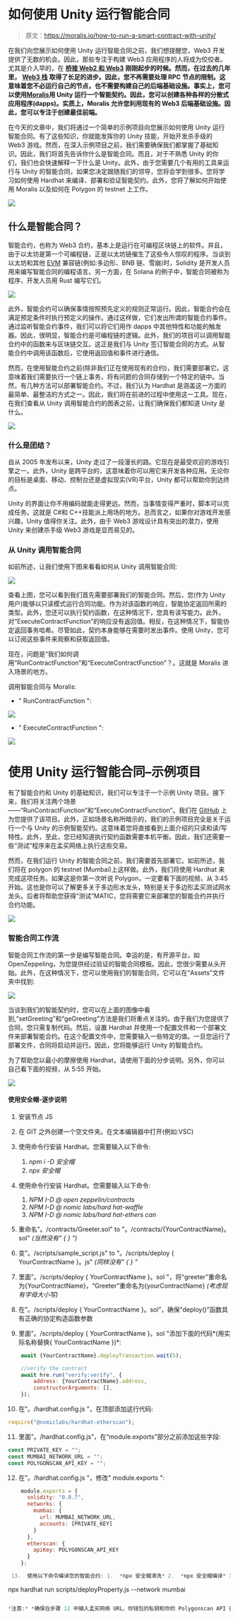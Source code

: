 # 如何使用 Unity 运行智能合同

> 原文：<https://moralis.io/how-to-run-a-smart-contract-with-unity/>

在我们向您展示如何使用 Unity 运行智能合同之前，我们想提醒您，Web3 开发提供了无数的机会。因此，那些专注于构建 Web3 应用程序的人将成为佼佼者。尤其是介入早的，在 [**桥接 Web2 和 Web3**](https://moralis.io/web2-to-web3-bridging-web2-and-web3/) **刚刚起步的时候。然而，在过去的几年里，** [**Web3 栈**](https://moralis.io/web3-stack-the-full-guide-to-web3-development/) **取得了长足的进步。因此，您不再需要处理 RPC 节点的限制。这意味着您不必运行自己的节点，也不需要构建自己的后端基础设施。事实上，您可以使用**[**Moralis**](https://moralis.io/)**用 Unity 运行一个智能契约。因此，您可以创建各种各样的分散式应用程序(dapps)。实质上，Moralis 允许您利用现有的 Web3 后端基础设施。因此，您可以专注于创建最佳前端。**

在今天的文章中，我们将通过一个简单的示例项目向您展示如何使用 Unity 运行智能合同。有了这些知识，你就能发挥你的 Unity 技能，开始开发杀手级的 Web3 游戏。然而，在深入示例项目之前，我们需要确保我们都掌握了基础知识。因此，我们将首先告诉你什么是智能合同。而且，对于不熟悉 Unity 的你们，我们也会快速解释一下什么是 Unity。此外，由于您需要几个有用的工具来运行与 Unity 的智能合同，如果您决定跟随我们的领导，您将会学到很多。您将学习如何使用 Hardhat 来编译、部署和验证智能契约。此外，您将了解如何开始使用 Moralis 以及如何在 Polygon 的 testnet 上工作。

![](img/c02f62d5977a172915b7085806e12128.png)

## 什么是智能合同？

智能合约，也称为 Web3 合约，基本上是运行在可编程区块链上的软件。并且，由于以太坊是第一个可编程链，正是以太坊链催生了这些令人惊叹的程序。当谈到以太坊和其他 [EVM](https://moralis.io/evm-explained-what-is-ethereum-virtual-machine/) 兼容链(例如:多边形、BNB 链、雪崩)时，Solidity 是开发人员用来编写智能合同的编程语言。另一方面，在 Solana 的例子中，智能合同被称为程序，开发人员用 Rust 编写它们。

![](img/da73cb42ecd0771f7f12cee8aaa62835.png)

此外，智能合约可以确保事情按照预先定义的规则正常运行。因此，智能合约会在满足预定条件时执行预定义的操作。通过这样做，它们发出所谓的智能合约事件。通过监听智能合约事件，我们可以将它们用作 dapps 中其他特性和功能的触发器。因此，很明显，智能合约是可编程链的逻辑。此外，我们的项目可以调用智能合约中的函数来与区块链交互。这正是我们与 Unity 签订智能合同的方式。从智能合约中调用该函数后，它使用返回值和事件进行通信。

然而，在使用智能合约之前(除非我们正在使用现有的合约)，我们需要部署它。这意味着我们需要执行一个链上事务，将有问题的合同存储到一个特定的链中。当然，有几种方法可以部署智能合约。不过，我们认为 Hardhat 是涵盖这一方面的最简单、最整洁的方式之一。因此，我们将在前进的过程中使用这一工具。现在，在我们查看从 Unity 调用智能合约的图表之前，让我们确保我们都知道 Unity 是什么。

![](img/db8bbf1fcab9e3af1d4ae6a723da1b0f.png)

### 什么是团结？

自从 2005 年发布以来，Unity 走过了一段漫长的路。它现在是最受欢迎的游戏引擎之一。此外，Unity 是跨平台的，这意味着你可以用它来开发各种应用。无论你的目标是桌面、移动、控制台还是虚拟现实(VR)平台，Unity 都可以帮助你到达终点。

Unity 的界面让你不用编码就能走得更远。然而，当事情变得严重时，脚本可以完成任务。这就是 C#和 C++技能派上用场的地方。总而言之，如果你对游戏开发感兴趣，Unity 值得你关注。此外，由于 Web3 游戏设计具有突出的潜力，使用 Unity 来创建杀手级 Web3 游戏是显而易见的。

### 从 Unity 调用智能合同

如前所述，让我们使用下图来看看如何从 Unity 调用智能合同:

![](img/1e890b4a3751d7bf531f488526efa894.png)

查看上图，您可以看到我们首先需要部署我们的智能合同。然后，您(作为 Unity 用户)能够以只读模式运行合同功能。作为对该函数的响应，智能协定返回所需的类型。此外，您还可以执行契约函数，在这种情况下，您具有读写能力。此外，对“ExecuteContractFunction”的响应没有返回值。相反，在这种情况下，智能协定返回事务哈希。尽管如此，契约本身能够在需要时发出事件。使用 Unity，您可以订阅这些事件来观察和获取返回值。

现在，问题是“我们如何调用“RunContractFunction”和“ExecuteContractFunction”？。这就是 Moralis 进入场景的地方。

调用智能合同与 Moralis:

*   " RunContractFunction ":

![](img/0dcf4d02ddc24320b0af939f25491b34.png)

*   " ExecuteContractFunction ":

![](img/bdb75e2d07171ab9bf68cd91cff40a59.png)

# 使用 Unity 运行智能合同–示例项目

有了智能合约和 Unity 的基础知识，我们可以专注于一个示例 Unity 项目。接下来，我们将关注两个场景——“RunContractFunction”和“ExecuteContractFunction”。我们在 [GitHub](https://github.com/MoralisWeb3/web3-unity-sdk-examples) 上为您提供了该项目。此外，正如场景名称所暗示的，我们的示例项目完全是关于运行一个与 Unity 的示例智能契约。这意味着您将直接看到上面介绍的只读和读/写特性。此外，至此，您已经知道执行契约函数需要本机平衡。因此，我们还需要一些“测试”程序来在孟买网络上执行这些交易。

然而，在我们运行 Unity 的智能合同之前，我们需要首先部署它。如前所述，我们将在 polygon 的 testnet (Mumbai)上这样做。此外，我们将使用 Hardhat 来完成这项任务。如果这是你第一次听说 Polygon，一定要看下面的视频，从 3:45 开始。这也是你可以了解更多关于多边形水龙头，特别是关于多边形孟买测试网水龙头。后者将帮助您获得“测试”MATIC，您将需要它来部署您的智能合约并执行合约功能。

![](img/4ff8eadcfa66c5b131a06c95957f1b01.png)

### 智能合同工作流

智能合同工作流的第一步是编写智能合同。幸运的是，有开源平台，如 OpenZeppeling，为您提供经过验证的智能合同模板。因此，您很少需要从头开始。此外，在这种情况下，您可以使用我们的智能合同，它可以在“Assets”文件夹中找到:

![](img/4d5178e99a3c13c13e5ec45a60fe74af.png)

当谈到我们的智能契约时，您可以在上面的图像中看到,“setGreeting”和“geGreeting”方法是我们将重点关注的。由于我们为您提供了合同，您只需复制代码。然后，设置 Hardhat 并使用一个配置文件和一个部署文件来部署智能合约。在这个配置文件中，您需要输入一些特定的值。一旦您运行了部署文件，合同将启动并运行。因此，您将能够运行 Unity 的智能合约。

为了帮助您以最小的摩擦使用 Hardhat，请使用下面的分步说明。另外，你可以自己看下面的视频，从 5:55 开始。

![](img/965836f8f634b7b5d75bb1f7d88f8b48.png)

#### 使用安全帽-逐步说明

1.  安装节点 JS

2.  在 GIT 之外创建一个空文件夹。在文本编辑器中打开(例如:VSC)

3.  使用命令行安装 Hardhat。您需要输入以下命令:
    1.  *npm i -D 安全帽*
    2.  *npx 安全帽*

4.  使用命令行安装 Hardhat。您需要输入以下命令:
    1.  *NPM I-D @ open zeppelin/contracts*
    2.  *NPM I-D @ nomic labs/hard hat-waffle*
    3.  *NPM I-D @ nomic labs/hard hat-ethers can*

5.  重命名”。/contracts/Greeter.sol" to "。/contracts/{YourContractName}。sol" *(当然没有" { } ")*

6.  变”。/scripts/sample_script.js" to "。/scripts/deploy { YourContractName }。js" *(同样没有" { } "*

7.  里面”。/scripts/deploy { YourContractName }。sol "，将“greeter”重命名为{YourContractName}，“Greeter”重命名为{yourContractName} *(考虑现有字母大小写)*

8.  在”。/scripts/deploy { YourContractName }。sol”，确保“deploy()”函数具有正确的协定构造函数参数

9.  里面”。/scripts/deploy { YourContractName }。sol "添加下面的代码*(用实际名称替换{ YourContractName })*:

```js
    await {YourContractName}.deployTransaction.wait(5);

    //verify the contract
    await hre.run("verify:verify", {
        address: {YourContractName}.address,
        constructorArguments: [],
    });
```

10.  在”。/hardhat.config.js "，在顶部添加这行代码:

```js
require("@nomiclabs/hardhat-etherscan");
```

11.  里面”。/hardhat.config.js”，在“module.exports”部分之前添加这些字段:

```js
const PRIVATE_KEY = "";
const MUMBAI_NETWORK_URL = "";
const POLYGONSCAN_API_KEY = "";
```

12.  在”。/hardhat.config.js "，修改" module.exports ":

```js
    module.exports = {
      solidity: "0.8.7",
      networks: {
        mumbai: {
          url: MUMBAI_NETWORK_URL,
          accounts: [PRIVATE_KEY]
        }
      },
      etherscan: {
        apiKey: POLYGONSCAN_API_KEY 
      }
    };
```

```js
 13.  使用以下命令编译您的智能合约: 1.  *npx 安全帽清洗* 2.  *npx 安全帽编译* 14.  使用以下命令部署您的智能合约:

```
npx hardhat run scripts/deployProperty.js --network mumbai
```js

*注意:* *确保在步骤 12 中输入孟买网络 URL、你钱包的私钥和你的 Polygonscan API 密钥。*初始 Moralis 设置在继续之前，请确保在 Unity 中打开我们的项目。然后输入您的 Moralis dapp 凭据，以访问 Moralis 的 Web3 unity SDK。以下是您需要完成的步骤: 1.  访问 Moralis 的官方网站，通过“免费开始”按钮创建您的免费帐户。*如果您已经有一个活动帐户，只需使用您的凭据登录:* 2.  在您的 Moralis 管理区，点击“创建新的 Dapp”: 3.  首先，选择环境。*由于这是一个示例项目，请选择“Testnet”*: 4.  然后，您需要选择您想要关注的链。*在此，我们将关注“多边形孟买”:* 5.  第二，你需要选择你的地区。*从给出的选项中选择离您实际位置最近的城市:* 6.  第三，你需要命名你的 dapp，点击“创建你的 Dapp”按钮旋转它: 7.  现在您的 dapp 已经启动并运行，您可以获得它的凭证(URL 和 ID): 8.  使用“复制”图标复制您的 dapp 凭据: 9.  最后，将上面复制的凭证粘贴到 Unity 中，并单击“完成”:*注意* *:如果在 Unity 中看不到“Moralis Web3 设置”窗口，请重新打开:*与 Unity 签订智能合同此时，您已经成功部署了我们的智能合约实例。这意味着您的终端返回了合同细节(地址和 ABI)。因此，您可以复制这些详细信息:![](img/12774632ed20bc36efed866e0855b046.png)您需要将上面复制的代码行粘贴到“GreeterContractData”脚本中(9:00):因为“RunContractFunction”接受字符串格式的协定 ABI，所以您可以只粘贴终端提供的内容。但是，“ExecuteContractFunction”需要对象格式的协定 ABI。这意味着您需要将字符串重新创建为对象(9:21)。在下面视频的 9 点 35 分，可以看到“ExecuteContractFunction”演示。当运行这个示例场景时，您将需要使用一些上面获得的“test”MATIC。另一方面，当您通过“RunContractFunction”场景(10:12)运行与 Unity 的智能合约时，您不需要任何资金。如果你记得，那是因为这是一个只读函数。最后，从 10:25 开始，您还可以快速浏览“运行”和“执行”函数的代码。https://www.youtube.com/watch?v=0S8JTkcjpsA 如何使用 Unity 运行智能合同–总结如果你想用 Unity 开发 Web3 游戏，了解智能合约的基础知识肯定会有所帮助。这正是今天的文章所涵盖的内容。除了智能合约的简单定义，您还有机会学习如何使用 Hardhat 来编译、部署和验证 Web3 合约。此外，如果您承担了我们在此讨论的示例项目，您实际上部署了我们的智能合同。此外，您还将了解“运行”和“执行”功能之间的区别。此外，使用我们的脚本并用您的智能合约的细节填充它，您有机会用 Unity 测试运行一个智能合约。因为您在 Polygon 的 testnet 上完成了这项工作，所以您还学习了如何获得一些“测试”MATIC，以及如何将 Mumbai 网络添加到元掩码中。如果这是你第一次使用 Moralis 的 Web3 Unity SDK，你可能会不知所措。因此，我们鼓励您再次完成上述步骤，或者从我们的其他 Unity 教程开始。你可以在[Moralis 利斯的 YouTube 频道](https://www.youtube.com/c/MoralisWeb3)和[Moralis 利斯的博客](https://moralis.io/blog/)上找到大量关于 [Unity Web3 编程](https://moralis.io/unity-web3-beginners-guide-to-unity-web3-programming/)的宝贵资源。这些也是可以帮助你扩展你的加密视野，甚至免费成为一名 Web3 开发者的途径。然而，如果你对全职加密感兴趣，你应该考虑报名参加[Moralis 学院](https://academy.moralis.io/)。    

```